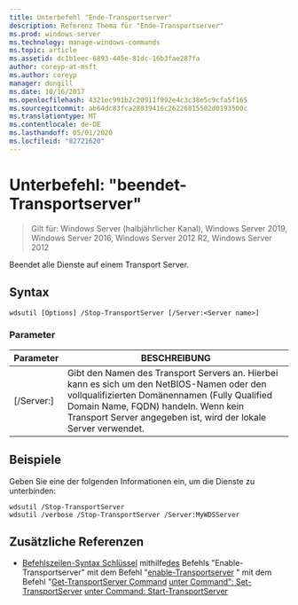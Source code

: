 ```yaml
---
title: Unterbefehl "Ende-Transportserver"
description: Referenz Thema für "Ende-Transportserver"
ms.prod: windows-server
ms.technology: manage-windows-commands
ms.topic: article
ms.assetid: dc1b1eec-6893-445e-81dc-16b3fae287fa
author: coreyp-at-msft
ms.author: coreyp
manager: dongill
ms.date: 10/16/2017
ms.openlocfilehash: 4321ec991b2c20911f992e4c3c38e5c9cfa5f165
ms.sourcegitcommit: ab64dc83fca28039416c26226815502d0193500c
ms.translationtype: MT
ms.contentlocale: de-DE
ms.lasthandoff: 05/01/2020
ms.locfileid: "82721620"
---
```

# <a name="subcommand-stop-transportserver"></a>Unterbefehl: "beendet-Transportserver"

> Gilt für: Windows Server (halbjährlicher Kanal), Windows Server 2019, Windows Server 2016, Windows Server 2012 R2, Windows Server 2012

Beendet alle Dienste auf einem Transport Server.
## <a name="syntax"></a>Syntax
```
wdsutil [Options] /Stop-TransportServer [/Server:<Server name>]
```
### <a name="parameters"></a>Parameter
|Parameter|BESCHREIBUNG|
|-------|--------|
|[/Server:<Server name>]|Gibt den Namen des Transport Servers an. Hierbei kann es sich um den NetBIOS-Namen oder den vollqualifizierten Domänennamen (Fully Qualified Domain Name, FQDN) handeln. Wenn kein Transport Server angegeben ist, wird der lokale Server verwendet.|
## <a name="examples"></a><a name="BKMK_examples"></a>Beispiele
Geben Sie eine der folgenden Informationen ein, um die Dienste zu unterbinden:
```
wdsutil /Stop-TransportServer
wdsutil /verbose /Stop-TransportServer /Server:MyWDSServer
```
## <a name="additional-references"></a>Zusätzliche Referenzen
- [Befehlszeilen-Syntax Schlüssel](command-line-syntax-key.md)
mithilfe[des](using-the-disable-transportserver-command.md)
Befehls "Enable-Transportserver" mit dem Befehl "[enable-Transportserver](using-the-enable-transportserver-command.md)
" mit dem Befehl "[Get-TransportServer Command](using-the-get-transportserver-command.md)
[unter Command": Set-TransportServer](subcommand-set-transportserver.md)
[unter Command: Start-TransportServer](subcommand-start-transportserver.md)
